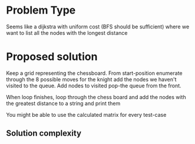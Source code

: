 # Problem Type
Seems like a dijkstra with uniform cost (BFS should be sufficient)
where we want to list all the nodes with the longest distance
# Proposed solution
Keep a grid representing the chessboard.
    From start-position enumerate through the 8 possible moves for the knight
    add the nodes we haven't visited to the queue. Add nodes to visited
    pop-the queue from the front.

When loop finishes, loop through the chess board and add the nodes with the greatest distance to a string
and print them

You might be able to use the calculated matrix for every test-case 
## Solution complexity
